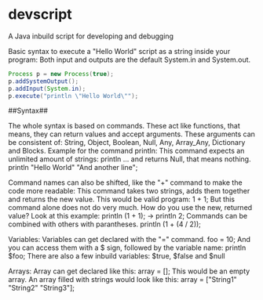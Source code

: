 # devscript
A Java inbuild script for developing and debugging

Basic syntax to execute a "Hello World" script as a string inside your program:
Both input and outputs are the default System.in and System.out.

```java
Process p = new Process(true);
p.addSystemOutput();
p.addInput(System.in);
p.execute("println \"Hello World\"");
```

##Syntax##

The whole syntax is based on commands. These act like functions, that means, they can return values and accept arguments.
These arguments can be consistent of: String, Object, Boolean, Null, Any, Array_Any, Dictionary and Blocks.
Example for the command println:
  This command expects an unlimited amount of strings: println <string> ... and returns Null, that means nothing.
  println "Hello World" "And another line";

Command names can also be shifted, like the "+" command to make the code more readable:
  This command takes two strings, adds them together and returns the new value.
  This would be valid program: 
  1 + 1;
But this command alone does not do very much. How do you use the new, returned value?
Look at this example:
  println (1 + 1); ->
  println 2; 
Commands can be combined with others with parantheses.
  println (1 + (4 / 2));

Variables:
  Variables can get declared with the "=" command.
    foo = 10;
  And you can access them with a $ sign, followed by the variable name:
    println $foo;
  There are also a few inbuild variables:
    $true, $false and $null
    
Arrays:
  Array can get declared like this:
     array = [];
  This would be an empty array. An array filled with strings would look like this:
     array = ["String1" "String2" "String3"];
    
